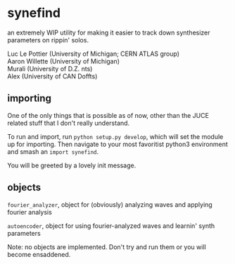 # synefind

an extremely WIP utility for making it easier to track down synthesizer parameters on rippin' solos.    

Luc Le Pottier (University of Michigan; CERN ATLAS group) <br> 
Aaron Willette (University of Michigan) <br>
Murali (University of D.Z. nts) <br> 
Alex (University of CAN Doffts) <br> 

## importing

One of the only things that is possible as of now, other than the JUCE related stuff that I don't really understand.


To run and import, run `python setup.py develop`, which will set the module up for importing. Then navigate to your most favoritist python3 environment and smash an `import synefind`.  


You will be greeted by a lovely init message. 


## objects
`fourier_analyzer`, object for (obviously) analyzing waves and applying fourier analysis


`autoencoder`, object for using fourier-analyzed waves and learnin' synth parameters


Note: no objects are implemented. Don't try and run them or you will become ensaddened. 
